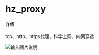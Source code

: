 # hz_proxy

#### 介绍
tcp、http、https代理，科学上网、内网穿透

![输入图片说明](https://foruda.gitee.com/images/1749089884107790644/4ff2f291_13260810.png "屏幕截图")

